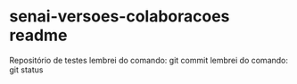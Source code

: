 
# senai-versoes-colaboracoes readme 
Repositório de testes 
lembrei do comando: git commit
lembrei do comando: git status

